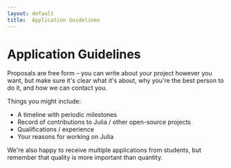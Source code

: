 ```yaml
---
layout: default
title:  Application Guidelines
---
```


# Application Guidelines

Proposals are free form – you can write about your project however you want, but make sure it's clear what it's about, why you're the best person to do it, and how we can contact you.

Things you might include:

* A timeline with periodic milestones
* Record of contributions to Julia / other open-source projects
* Qualifications / experience
* Your reasons for working on Julia

We're also happy to receive multiple applications from students, but remember that quality is more important than quantity.
